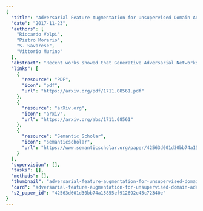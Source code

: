 ```yaml
---
{
  "title": "Adversarial Feature Augmentation for Unsupervised Domain Adaptation",
  "date": "2017-11-23",
  "authors": [
    "Riccardo Volpi",
    "Pietro Morerio",
    "S. Savarese",
    "Vittorio Murino"
  ],
  "abstract": "Recent works showed that Generative Adversarial Networks (GANs) can be successfully applied in unsupervised domain adaptation, where, given a labeled source dataset and an unlabeled target dataset, the goal is to train powerful classifiers for the target samples. In particular, it was shown that a GAN objective function can be used to learn target features indistinguishable from the source ones. In this work, we extend this framework by (i) forcing the learned feature extractor to be domain-invariant, and (ii) training it through data augmentation in the feature space, namely performing feature augmentation. While data augmentation in the image space is a well established technique in deep learning, feature augmentation has not yet received the same level of attention. We accomplish it by means of a feature generator trained by playing the GAN minimax game against source features. Results show that both enforcing domain-invariance and performing feature augmentation lead to superior or comparable performance to state-of-the-art results in several unsupervised domain adaptation benchmarks.",
  "links": [
    {
      "resource": "PDF",
      "icon": "pdf",
      "url": "https://arxiv.org/pdf/1711.08561.pdf"
    },
    {
      "resource": "arXiv.org",
      "icon": "arxiv",
      "url": "https://arxiv.org/abs/1711.08561"
    },
    {
      "resource": "Semantic Scholar",
      "icon": "semanticscholar",
      "url": "https://www.semanticscholar.org/paper/42563d601d30bb74a15855ef912692e45c72340e"
    }
  ],
  "supervision": [],
  "tasks": [],
  "methods": [],
  "thumbnail": "adversarial-feature-augmentation-for-unsupervised-domain-adaptation-thumb.jpg",
  "card": "adversarial-feature-augmentation-for-unsupervised-domain-adaptation-card.jpg",
  "s2_paper_id": "42563d601d30bb74a15855ef912692e45c72340e"
}
---
```


